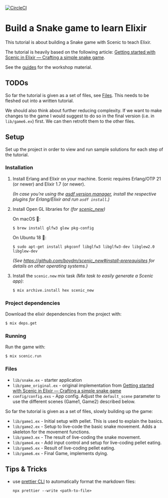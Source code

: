 [![CircleCI](https://circleci.com/gh/codecurious-bln/elixir_snake.svg?style=svg)](https://circleci.com/gh/codecurious-bln/elixir_snake)

# Build a Snake game to learn Elixir

This tutorial is about building a Snake game with Scenic to teach Elixir.

The tutorial is heavily based on the following article: [Getting started with Scenic in Elixir — Crafting a simple snake game].

See the [guides](./docs/GUIDES.md) for the workshop material.

## TODOs

So far the tutorial is given as a set of files, see [Files](#files). This needs to be fleshed out into a written tutorial.

We should also think about further reducing complexity. If we want to make changes to the game I would suggest to do so in the final version (i.e. in `lib/game6.ex`) first. We can then retrofit them to the other files.

## Setup

Set up the project in order to view and run sample solutions for each step of the tutorial.

### Installation

1.  Install Erlang and Elixir on your machine. Scenic requires Erlang/OTP 21 (or newer) and Elixir 1.7 (or newer).

    _(In case you're using the [asdf version manager](https://github.com/asdf-vm/asdf), install the respective plugins for Erlang/Elixir and run `asdf install`.)_

1.  Install Open GL libraries for _(for [scenic_new](https://github.com/boydm/scenic_new))_

    On macOS 🍏:

        $ brew install glfw3 glew pkg-config

    On Ubuntu 18 🐧:

        $ sudo apt-get install pkgconf libglfw3 libglfw3-dev libglew2.0 libglew-dev

    _(See https://github.com/boydm/scenic_new#install-prerequisites for details on other operating systems.)_

1.  Install the `scenic.new` mix task _(Mix task to easily generate a Scenic app)_:

        $ mix archive.install hex scenic_new

### Project dependencies

Download the elixir dependencies from the project with:

    $ mix deps.get

### Running

Run the game with:

    $ mix scenic.run

### Files

- `lib/snake.ex` - starter application
- `lib/game_original.ex` - original implementation from [Getting started with Scenic in Elixir — Crafting a simple snake game]
- `config/config.exs` - App config. Adjust the `default_scene` parameter to use the different scenes (Game1, Game2) described below.

So far the tutorial is given as a set of files, slowly building up the game:

- `lib/game1.ex` - Initial setup with pellet. This is used to explain the basics.
- `lib/game2.ex` - Setup to live-code the basic snake movement. Adds a skeleton for the movement functions.
- `lib/game3.ex` - The result of live-coding the snake movement.
- `lib/game4.ex` - Add input control and setup for live-coding pellet eating.
- `lib/game5.ex` - Result of live-coding pellet eating.
- `lib/game6.ex` - Final Game, implements dying.

## Tips & Tricks

- use [prettier CLI](https://prettier.io/docs/en/cli.html) to automatically format the markdown files:

      npx prettier --write <path-to-file>

[getting started with scenic in elixir — crafting a simple snake game]: https://blog.usejournal.com/elixir-scenic-snake-game-b8616b1d7ee0

